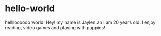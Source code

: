 # hello-world
helllloooooo world!
Hey! my name is Jaylen an I am 20 years old. I enjoy reading, video games and playing with puppies!
